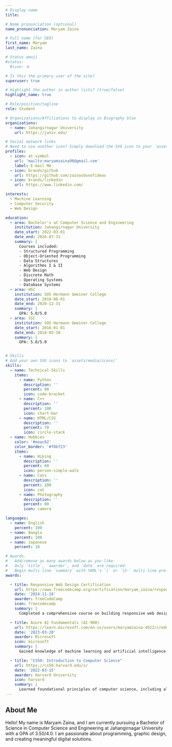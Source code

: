 ```yaml
---
# Display name
title: 

# Name pronunciation (optional)
name_pronunciation: Maryam Zaina

# Full name (for SEO)
first_name: Maryam
last_name: Zaina

# Status emoji
#status:
  #icon: ☕️

# Is this the primary user of the site?
superuser: true

# Highlight the author in author lists? (true/false)
highlight_name: true

# Role/position/tagline
role: Student

# Organizations/Affiliations to display in Biography blox
organizations:
  - name: Jahangirnagar University
    url: https://juniv.edu/

# Social network links
# Need to use another icon? Simply download the SVG icon to your `assets/media/icons/` folder.
profiles:
  - icon: at-symbol
    url: 'mailto:maryamzaina96@gmail.com'
    label: E-mail Me
  - icon: brands/github
    url: https://github.com/zainasboxofideas
  - icon: brands/linkedin
    url: https://www.linkedin.com/

interests:
  - Machine Learning
  - Computer Security
  - Web Design

education:
  - area: Bachelor's at Computer Science and Engineering
    institution: Jahangirnagar University
    date_start: 2022-03-01
    date_end: 2026-07-31
    summary: |
      Courses included:
      - Structured Programming
      - Object-Oriented Programming
      - Data Structures
      - Algorithms I & II
      - Web Design
      - Discrete Math
      - Operating Systems
      - Database Systems
  - area: HSC
    institution: SOS Hermann Gmeiner College
    date_start: 2018-06-01
    date_end: 2020-12-31
    summary: |
      GPA: 5.0/5.0
  - area: SSC
    institution: SOS Hermann Gmeiner College
    date_start: 2016-01-01
    date_end: 2018-05-30
    summary: |
      GPA: 5.0/5.0


# Skills
# Add your own SVG icons to `assets/media/icons/`
skills:
  - name: Technical Skills
    items:
      - name: Python
        description: ''
        percent: 80
        icon: code-bracket
      - name: C++
        description: ''
        percent: 100
        icon: chart-bar
      - name: HTML/CSS
        description: ''
        percent: 70
        icon: circle-stack
  - name: Hobbies
    color: '#eeac02'
    color_border: '#f0bf23'
    items:
      - name: Hiking
        description: ''
        percent: 60
        icon: person-simple-walk
      - name: Cats
        description: ''
        percent: 100
        icon: cat
      - name: Photography
        description: ''
        percent: 80
        icon: camera

languages:
  - name: English
    percent: 100
  - name: Bangla
    percent: 100
  - name: Japanese
    percent: 10

# Awards.
#   Add/remove as many awards below as you like.
#   Only `title`, `awarder`, and `date` are required.
#   Begin multi-line `summary` with YAML's `|` or `|2-` multi-line prefix and indent 2 spaces below.
awards:

  - title: Responsive Web Design Certification
    url: https://www.freecodecamp.org/certification/maryam_zaina/responsive-web-design
    date: '2024-11-18'
    awarder: freeCodeCamp
    icon: freecodecamp
    summary: |
      Completed a comprehensive course on building responsive web designs. Learned HTML5, CSS3, Flexbox, and Grid to create mobile-friendly and accessible websites. This certification involved creating several projects, including tribute pages, survey forms, and personal portfolios.

  - title: Azure AI Fundamentals (AI-900)
    url: https://learn.microsoft.com/en-us/users/maryamzaina-4922/credentials/41efda2fba5bbbe2
    date: '2023-03-20'
    awarder: Microsoft
    icon: microsoft
    summary: |
      Gained knowledge of machine learning and artificial intelligence concepts, Azure AI services, and the basics of deploying AI solutions. Covered topics like computer vision, natural language processing, and machine learning using Azure.

  - title: "CS50: Introduction to Computer Science"
    url: https://cs50.harvard.edu/x/
    date: '2022-03-15'
    awarder: Harvard University
    icon: harvard
    summary: |
      Learned foundational principles of computer science, including algorithms, data structures, software design, and web development. The course provided practical experience in programming using languages like C, Python, and SQL.
---
```


## About Me

Hello! My name is Maryam Zaina, and I am currently pursuing a Bachelor of Science in Computer Science and Engineering at Jahangirnagar University with a GPA of 3.50/4.0. I am passionate about programming, graphic design, and creating meaningful digital solutions.
